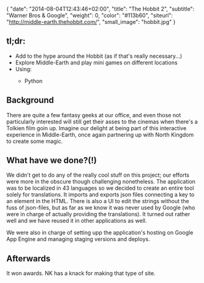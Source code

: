 {
   "date": "2014-08-04T12:43:46+02:00",
   "title": "The Hobbit 2",
   "subtitle": "Warner Bros & Google",
   "weight": 0,
   "color": "#113b60",
   "siteurl": "http://middle-earth.thehobbit.com/",
   "small_image": "hobbit.jpg"
}

<h2>tl;dr:</h2>
<ul>
    <li>Add to the hype around the Hobbit (as if that's really necessary...)</li>
    <li>Explore Middle-Earth and play mini games on different locations</li>
    <li>Using:</li>
    <ul>
        <li>Python</li>
    </ul>
</ul>

<h2>Background</h2>
<p>
    There are quite a few fantasy geeks at our office, and even those not particularly interested will still get their asses to the cinemas when there's a Tolkien film goin up. Imagine our delight at being part of this interactive experience in Middle-Earth, once again partnering up with North Kingdom to create some magic.
</p>

<h2>What have we done?(!)</h2>
<p>
    We didn't get to do any of the really cool stuff on this project; our efforts were more in the obscure though challenging nonetheless. The application was to be localized in 43 languages so we decided to create an entire tool solely for translations. It imports and exports json files connecting a key to an element in the HTML. There is also a UI to edit the strings without the fuss of json-files, but as far as we know it was never used by Google (who were in charge of actually providing the translations). It turned out rather well and we have reused it in other applications as well.
</p>
<p>
    We were also in charge of setting upp the application's hosting on Google App Engine and managing staging versions and deploys.
</p>

<h2>Afterwards</h2>
<p>
    It won awards. NK has a knack for making that type of site.
</p>
